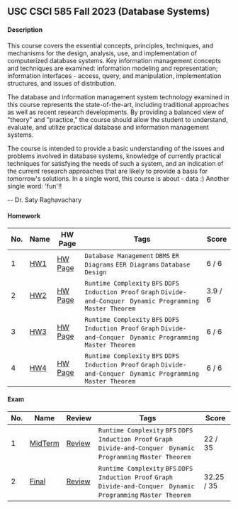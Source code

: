 ## USC CSCI 585 Fall 2023 (Database Systems)

#### Description
  This course covers the essential concepts, principles, techniques, and mechanisms for the design, analysis, use, and implementation of computerized database systems. Key information management concepts and techniques are examined: information modeling and representation; information interfaces - access, query, and manipulation, implementation structures, and issues of distribution.

  The database and information management system technology examined in this course represents the state-of-the-art, including traditional approaches as well as recent research developments. By providing a balanced view of "theory" and "practice," the course should allow the student to understand, evaluate, and utilize practical database and information management systems.

  The course is intended to provide a basic understanding of the issues and problems involved in database systems, knowledge of currently practical techniques for satisfying the needs of such a system, and an indication of the current research approaches that are likely to provide a basis for tomorrow's solutions.
In a single word, this course is about - data :) Another single word: 'fun'!!

  -- Dr. Saty Raghavachary


  #### Homework

|No.|    Name    | HW Page | Tags | Score   |
|---|------------|-----------|----|-------------|
|1| [HW1](https://github.com/MeerzaA/CSCI_585/blob/main/Homeworks/Assignment_01/) | [HW Page](https://github.com/MeerzaA/CSCI_585/blob/main/Homeworks/Assignment_01/CSCI585_Fall23_HW1.jpeg) | `Database Management` `DBMS` `ER Diagrams` `EER Diagrams` `Database Design` |6 / 6|
|2| [HW2](https://github.com/MeerzaA/CSCI_585/blob/main/Homeworks/Assignment_02/) | [HW Page](https://github.com/MeerzaA/CSCI_585/blob/main/Homeworks/Assignment_02/CSCI585_Fall23_HW2.jpeg) | `Runtime Complexity` `BFS` `DDFS` `Induction Proof` `Graph` `Divide-and-Conquer ` `Dynamic Programming` `Master Theorem`|3.9 / 6|
|3| [HW3](https://github.com/MeerzaA/CSCI_585/blob/main/Homeworks/Assignment_03/) | [HW Page](https://github.com/MeerzaA/CSCI_585/blob/main/Homeworks/Assignment_03/CSCI585_Fall23_HW3.jpeg) | `Runtime Complexity` `BFS` `DDFS` `Induction Proof` `Graph` `Divide-and-Conquer ` `Dynamic Programming` `Master Theorem`|6 / 6|
|4| [HW4](https://github.com/MeerzaA/CSCI_585/blob/main/Homeworks/Assignment_04/) | [HW Page](https://github.com/MeerzaA/CSCI_585/blob/main/Homeworks/Assignment_04/CSCI585_Fall23_HW4_ML.jpeg) | `Runtime Complexity` `BFS` `DDFS` `Induction Proof` `Graph` `Divide-and-Conquer ` `Dynamic Programming` `Master Theorem`|6 / 6|



#### Exam

|No.|    Name    |Review|Tags|Score|
|---|------------|--------|----|---|
|1|[MidTerm](https://github.com/MeerzaA/CSCI_585/tree/main/Exams/CSCI585_Midterm_Fall_2023)|[Review](https://github.com/MeerzaA/CSCI_585/blob/main/Exams/CSCI585_Midterm_Fall_2023/CSCI585_Midterm_Review.pdf) | `Runtime Complexity` `BFS` `DDFS` `Induction Proof` `Graph` `Divide-and-Conquer ` `Dynamic Programming` `Master Theorem`|22 / 35|
|2|[Final](https://github.com/MeerzaA/CSCI_585/tree/main/Exams/CSCI585_Final_Fall_2023)|[Review](https://github.com/MeerzaA/CSCI_585/blob/main/Exams/CSCI585_Final_Fall_2023/CSCI585_Final_Review.pdf) | `Runtime Complexity` `BFS` `DDFS` `Induction Proof` `Graph` `Divide-and-Conquer ` `Dynamic Programming` `Master Theorem`|32.25 / 35|
